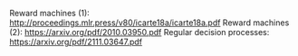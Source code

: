 Reward machines (1): http://proceedings.mlr.press/v80/icarte18a/icarte18a.pdf
Reward machines (2): https://arxiv.org/pdf/2010.03950.pdf
Regular decision processes: https://arxiv.org/pdf/2111.03647.pdf
